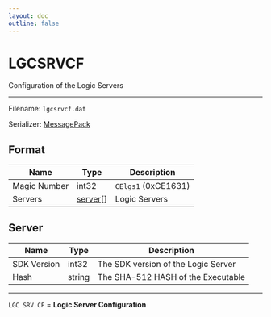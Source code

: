 ```yaml
---
layout: doc
outline: false
---
```


# LGCSRVCF

Configuration of the Logic Servers

---

Filename: `lgcsrvcf.dat`

Serializer: [MessagePack](https://msgpack.org/)

## Format

| Name         | Type                | Description         |
| ------------ | ------------------- | ------------------- |
| Magic Number | int32               | `CElgs1` (0xCE1631) |
| Servers      | [server](#server)[] | Logic Servers       |

## Server

| Name        | Type   | Description                         |
| ----------- | ------ | ----------------------------------- |
| SDK Version | int32  | The SDK version of the Logic Server |
| Hash        | string | The SHA-512 HASH of the Executable  |

---

`LGC SRV CF` = **Logic Server Configuration**
